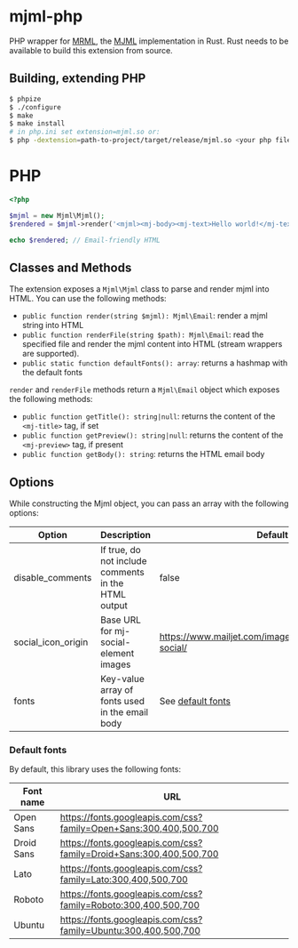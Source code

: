 # mjml-php

PHP wrapper for [MRML](https://github.com/jdrouet/mrml), the [MJML](https://mjml.io) implementation in Rust.
Rust needs to be available to build this extension from source.

## Building, extending PHP

```sh
$ phpize
$ ./configure
$ make
$ make install
# in php.ini set extension=mjml.so or:
$ php -dextension=path-to-project/target/release/mjml.so <your php file>
```

# PHP

```php
<?php

$mjml = new Mjml\Mjml();
$rendered = $mjml->render('<mjml><mj-body><mj-text>Hello world!</mj-text></mj-body></mjml>');

echo $rendered; // Email-friendly HTML
```

## Classes and Methods

The extension exposes a `Mjml\Mjml` class to parse and render mjml into HTML. You can use the following methods:

- `public function render(string $mjml): Mjml\Email`: render a mjml string into HTML
- `public function renderFile(string $path): Mjml\Email`: read the specified file and render the mjml content into HTML (stream wrappers are supported).
- `public static function defaultFonts(): array`: returns a hashmap with the default fonts

`render` and `renderFile` methods return a `Mjml\Email` object which exposes the following methods:

- `public function getTitle(): string|null`: returns the content of the `<mj-title>` tag, if set
- `public function getPreview(): string|null`: returns the content of the `<mj-preview>` tag, if present
- `public function getBody(): string`: returns the HTML email body

## Options

While constructing the Mjml object, you can pass an array with the following options:

| Option             | Description                                         | Default                                                   |
|--------------------|-----------------------------------------------------|-----------------------------------------------------------|
| disable_comments   | If true, do not include comments in the HTML output | false                                                     |
| social_icon_origin | Base URL for mj-social-element images               | https://www.mailjet.com/images/theme/v1/icons/ico-social/ |
| fonts              | Key-value array of fonts used in the email body     | See [default fonts](#default-fonts)                       |

### Default fonts

By default, this library uses the following fonts:

| Font name  | URL                                                                |
|------------|--------------------------------------------------------------------|
| Open Sans  | https://fonts.googleapis.com/css?family=Open+Sans:300,400,500,700  |
| Droid Sans | https://fonts.googleapis.com/css?family=Droid+Sans:300,400,500,700 |
| Lato       | https://fonts.googleapis.com/css?family=Lato:300,400,500,700       |
| Roboto     | https://fonts.googleapis.com/css?family=Roboto:300,400,500,700     | 
| Ubuntu     | https://fonts.googleapis.com/css?family=Ubuntu:300,400,500,700     |
